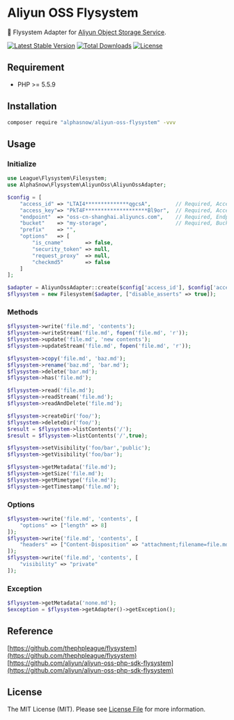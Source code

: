 # Aliyun OSS Flysystem

💾 Flysystem Adapter for [Aliyun Object Storage Service](http://oss.aliyun.com).

[![Latest Stable Version](https://poser.pugx.org/alphasnow/aliyun-oss-flysystem/v/stable)](https://packagist.org/packages/alphasnow/aliyun-oss-flysystem)
[![Total Downloads](https://poser.pugx.org/alphasnow/aliyun-oss-flysystem/downloads)](https://packagist.org/packages/alphasnow/aliyun-oss-flysystem)
[![License](https://poser.pugx.org/alphasnow/aliyun-oss-flysystem/license)](https://packagist.org/packages/alphasnow/aliyun-oss-flysystem)

## Requirement

- PHP >= 5.5.9

## Installation

```bash
composer require "alphasnow/aliyun-oss-flysystem" -vvv
```

## Usage

### Initialize
```php
use League\Flysystem\Filesystem;
use AlphaSnow\Flysystem\AliyunOss\AliyunOssAdapter;

$config = [
    "access_id" => "LTAI4**************qgcsA",        // Required, AccessKey 
    "access_key"=> "PkT4F********************Bl9or",  // Required, AccessKey Key Secret
    "endpoint"  => "oss-cn-shanghai.aliyuncs.com",    // Required, Endpoint
    "bucket"    => "my-storage",                      // Required, Bucket
    "prefix"    => "",
    "options"   => [
        "is_cname"       => false,
        "security_token" => null,
        "request_proxy"  => null,
        "checkmd5"       => false
    ]
];

$adapter = AliyunOssAdapter::create($config['access_id'], $config['access_key'], $config['endpoint'], $config['bucket'], $config['prefix'], $config['options']);
$flysystem = new Filesystem($adapter, ["disable_asserts" => true]);
```

### Methods
```php
$flysystem->write('file.md', 'contents');
$flysystem->writeStream('file.md', fopen('file.md', 'r'));
$flysystem->update('file.md', 'new contents');
$flysystem->updateStream('file.md', fopen('file.md', 'r'));

$flysystem->copy('file.md', 'baz.md');
$flysystem->rename('baz.md', 'bar.md');
$flysystem->delete('bar.md');
$flysystem->has('file.md');

$flysystem->read('file.md');
$flysystem->readStream('file.md');
$flysystem->readAndDelete('file.md');

$flysystem->createDir('foo/');
$flysystem->deleteDir('foo/');
$result = $flysystem->listContents('/');
$result = $flysystem->listContents('/',true);

$flysystem->setVisibility('foo/bar','public');
$flysystem->getVisibility('foo/bar');

$flysystem->getMetadata('file.md');
$flysystem->getSize('file.md');
$flysystem->getMimetype('file.md');
$flysystem->getTimestamp('file.md');
```

### Options
```php
$flysystem->write('file.md', 'contents', [
    "options" => ["length" => 8]
]);
$flysystem->write('file.md', 'contents', [
    "headers" => ["Content-Disposition" => "attachment;filename=file.md"]
]);
$flysystem->write('file.md', 'contents', [
    "visibility" => "private"
]);
```

### Exception
```php
$flysystem->getMetadata('none.md');
$exception = $flysystem->getAdapter()->getException();
```

## Reference
[https://github.com/thephpleague/flysystem](https://github.com/thephpleague/flysystem)
[https://github.com/aliyun/aliyun-oss-php-sdk-flysystem](https://github.com/aliyun/aliyun-oss-php-sdk-flysystem)

## License
The MIT License (MIT). Please see [License File](LICENSE) for more information.
